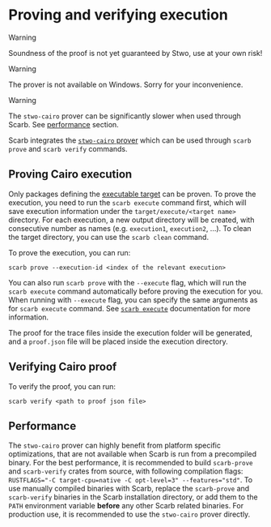 # Proving and verifying execution

> [!WARNING]
> Soundness of the proof is not yet guaranteed by Stwo, use at your own risk!

> [!WARNING]
> The prover is not available on Windows. Sorry for your inconvenience.

> [!WARNING]
> The `stwo-cairo` prover can be significantly slower when used through Scarb.
> See [performance](#Performance) section.

Scarb integrates the [`stwo-cairo` prover](https://github.com/starkware-libs/stwo-cairo) which can be used through `scarb prove`
and `scarb verify` commands.

## Proving Cairo execution

Only packages defining the [executable target](../reference/targets.md#executable-target) can be proven.
To prove the execution, you need to run the `scarb execute` command first, which will save execution information under the `target/execute/<target name>` directory.
For each execution, a new output directory will be created, with consecutive number as names (e.g. `execution1`, `execution2`, ...).
To clean the target directory, you can use the `scarb clean` command.

To prove the execution, you can run:

```shell
scarb prove --execution-id <index of the relevant execution>
```

You can also run `scarb prove` with the `--execute` flag, which will run the `scarb execute` command automatically
before proving the execution for you.
When running with `--execute` flag, you can specify the same arguments as for `scarb execute` command.
See [`scarb execute`](./execute.md) documentation for more information.

The proof for the trace files inside the execution folder will be generated, and a `proof.json` file will be placed inside the execution directory.

## Verifying Cairo proof

To verify the proof, you can run:

```shell
scarb verify <path to proof json file>
```

## Performance

The `stwo-cairo` prover can highly benefit from platform specific optimizations, that are not available when Scarb
is run from a precompiled binary.
For the best performance, it is recommended to build `scarb-prove` and `scarb-verify` crates from source,
with following compilation flags: `RUSTFLAGS="-C target-cpu=native -C opt-level=3" --features="std"`.
To use manually compiled binaries with Scarb, replace the `scarb-prove` and `scarb-verify` binaries in the Scarb
installation directory, or add them to the `PATH` environment variable **before** any other Scarb related binaries.
For production use, it is recommended to use the `stwo-cairo` prover directly.
